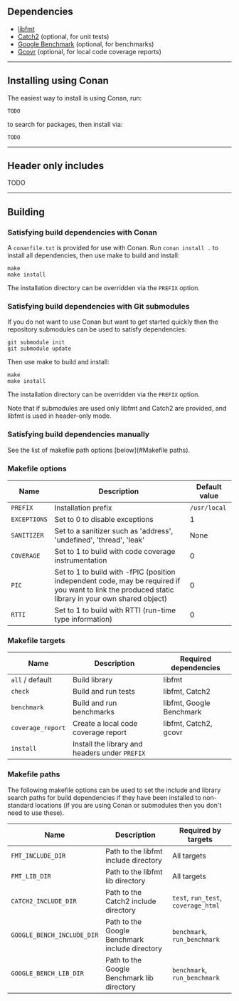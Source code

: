 ## Dependencies

* [libfmt](https://github.com/fmtlib/fmt)
* [Catch2](https://github.com/catchorg/Catch2) (optional, for unit tests)
* [Google Benchmark](https://github.com/google/benchmark) (optional, for benchmarks)
* [Gcovr](https://github.com/gcovr/gcovr) (optional, for local code coverage reports)

---

## Installing using Conan

The easiest way to install is using Conan, run:

```
TODO
```

to search for packages, then install via:

```
TODO
```

---

## Header only includes

TODO

---

## Building

### Satisfying build dependencies with Conan

A `conanfile.txt` is provided for use with Conan. Run `conan install .` to
install all dependencies, then use make to build and install:

```
make
make install
```

The installation directory can be overridden via the `PREFIX` option.

### Satisfying build dependencies with Git submodules

If you do not want to use Conan but want to get started quickly then
the repository submodules can be used to satisfy dependencies:

```
git submodule init
git submodule update
```

Then use make to build and install:

```
make
make install
```

The installation directory can be overridden via the `PREFIX` option.

Note that if submodules are used only libfmt and Catch2 are provided, and libfmt is used in header-only mode.

### Satisfying build dependencies manually

See the list of makefile path options [below](#Makefile paths).

### Makefile options

Name                       | Description                    | Default value
---------------------------|--------------------------------|--------------
`PREFIX`                   | Installation prefix            | `/usr/local`
`EXCEPTIONS`               | Set to 0 to disable exceptions | 1
`SANITIZER`                | Set to a sanitizer such as 'address', 'undefined', 'thread', 'leak' | None
`COVERAGE`                 | Set to 1 to build with code coverage instrumentation | 0
`PIC`                      | Set to 1 to build with -fPIC (position independent code, may be required if you want to link the produced static library in your own shared object) | 0
`RTTI`                     | Set to 1 to build with RTTI (run-time type information) | 0

### Makefile targets

Name                     | Description         | Required dependencies
-------------------------|---------------------|------------------
`all` / default          | Build library       | libfmt
`check`                  | Build and run tests | libfmt, Catch2
`benchmark`              | Build and run benchmarks | libfmt, Google Benchmark
`coverage_report`        | Create a local code coverage report | libfmt, Catch2, gcovr
`install`                | Install the library and headers under `PREFIX` |

### Makefile paths

The following makefile options can be used to set the include and library
search paths for build dependencies if they have been installed to non-standard
locations (if you are using Conan or submodules then you don't need to use
these).

Name                       | Description | Required by targets
---------------------------|-------------|--------------------
`FMT_INCLUDE_DIR`          | Path to the libfmt include directory | All targets
`FMT_LIB_DIR`              | Path to the libfmt lib directory | All targets
`CATCH2_INCLUDE_DIR`       | Path to the Catch2 include directory | `test`, `run_test`, `coverage_html`
`GOOGLE_BENCH_INCLUDE_DIR` | Path to the Google Benchmark include directory | `benchmark`, `run_benchmark`
`GOOGLE_BENCH_LIB_DIR`     | Path to the Google Benchmark lib directory | `benchmark`, `run_benchmark`


